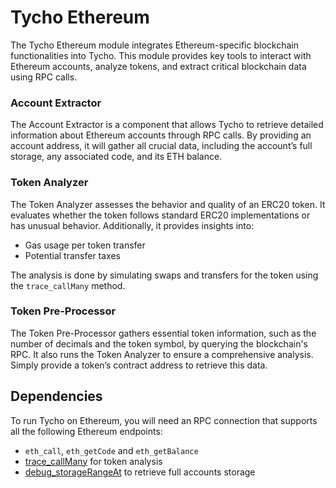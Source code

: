 # Tycho Ethereum

The Tycho Ethereum module integrates Ethereum-specific blockchain functionalities into Tycho.
This module provides key tools to interact with Ethereum accounts, analyze tokens, and extract critical blockchain data using RPC calls.

### Account Extractor

The Account Extractor is a component that allows Tycho to retrieve detailed information about Ethereum accounts through RPC calls.
By providing an account address, it will gather all crucial data, including the account’s full storage, any associated code, and its ETH balance.

### Token Analyzer

The Token Analyzer assesses the behavior and quality of an ERC20 token. It evaluates whether the token follows standard ERC20 implementations or has unusual behavior. Additionally, it provides insights into:

- Gas usage per token transfer
- Potential transfer taxes

The analysis is done by simulating swaps and transfers for the token using the `trace_callMany` method.

### Token Pre-Processor

The Token Pre-Processor gathers essential token information, such as the number of decimals and the token symbol, by querying the blockchain's RPC. It also runs the Token Analyzer to ensure a comprehensive analysis. Simply provide a token’s contract address to retrieve this data.

## Dependencies

To run Tycho on Ethereum, you will need an RPC connection that supports all the following Ethereum endpoints:

- `eth_call`, `eth_getCode` and `eth_getBalance`
- [trace_callMany](https://www.quicknode.com/docs/ethereum/trace_callMany) for token analysis
- [debug_storageRangeAt](https://www.quicknode.com/docs/ethereum/debug_storageRangeAt) to retrieve full accounts storage
